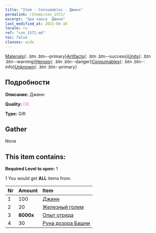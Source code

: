 ```yaml
---
title: "Item - Consumables - Джинн"
permalink: /Items/con_1572/
excerpt: "Эра хаоса  Джинн"
last_modified_at: 2021-04-16
locale: ru
ref: "con_1572.md"
toc: false
classes: wide
---
```

 [Materials](/ru/Items/){: .btn .btn--primary}[Artifacts](/ru/Items/Artifacts/){: .btn .btn--success}[Units](/ru/Items/Units/){: .btn .btn--warning}[Heroes](/ru/Items/Heroes/){: .btn .btn--danger}[Consumables](/ru/Items/Consumables/){: .btn .btn--info}[Unknown](/ru/Items/Unknown/){: .btn .btn--primary}

## Подробности
 **Описание:** Джинн

 **Quality:** <span style="color: #DA70D6">OK</span>

 **Type:** Gift

## Gather

  None

## This item contains:

 **Required Level to open:** 1

 1 You would get **ALL** items  from:

  | Nr | Amount |     Item    |
  |:---|:-------|:------------|
  | 1 | 100 | [Джинн](/ru/Items/unt_239/) |  | 
  | 2 | 20 | [Железный голем](/ru/Items/unt_237/) |  | 
  | 3 |  **8000x** | [Опыт отряда](/ru/Items/con_902/) |  | 
  | 4 | 30 | [Руна дозора Башни](/ru/Items/con_785/) |  | 
